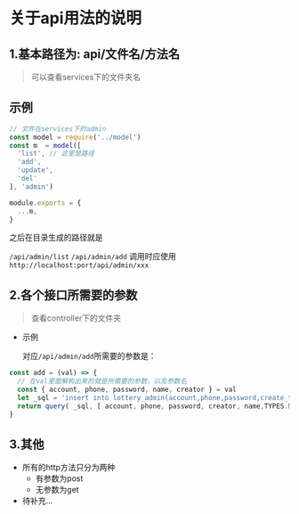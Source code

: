 # 关于api用法的说明

## 1.基本路径为: api/文件名/方法名

> 可以查看services下的文件夹名

## 示例

  ```js
  // 文件在services下的admin
  const model = require('../model')
  const m  = model([
    'list', // 这里是路径
    'add',
    'update',
    'del'
  ], 'admin')
  
  module.exports = {
    ...m,
  }
  ```

  之后在目录生成的路径就是

  `/api/admin/list`
  `/api/admin/add`
  调用时应使用
  `http://localhost:port/api/admin/xxx`

## 2.各个接口所需要的参数

> 查看controller下的文件夹

- 示例

  对应`/api/admin/add`所需要的参数是：

```js
const add = (val) => {
  // 在val里面解构出来的就是所需要的参数，以及参数名
  const { account, phone, password, name, creator } = val
  let _sql = 'insert into lottery_admin(account,phone,password,create_time,creator,name,type,status) values(?,?,?,now(),?,?,?,?);'
  return query( _sql, [ account, phone, password, creator, name,TYPES.NORMAL,STATUS.NORMAL] )
}
```

## 3.其他

- 所有的http方法只分为两种
  - 有参数为post
  - 无参数为get
- 待补充...
